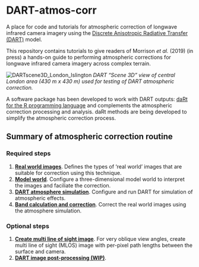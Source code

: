 
# DART-atmos-corr

A place for code and tutorials for atmospheric correction of longwave
infrared camera imagery using the [Discrete Anisotropic Radiative
Transfer (DART)](http://www.cesbio.ups-tlse.fr/us/dart.html) model.

This repository contains tutorials to give readers of Morrison *et al.*
(2019) (in press) a hands-on guide to performing atmospheric corrections
for longwave infrared camera imagery across complex terrain.

![DARTscene3D\_London\_Islington](readme/DARTscene3D_London_Islington.PNG)
*DART “Scene 3D” view of central London area (430 m x 430 m) used for
testing of DART atmospheric correction.*

A software package has been developed to work with DART outputs: [daRt
for the R programming language](https://github.com/willmorrison1/daRt)
and complements the atmospheric correction processing and analysis. daRt
methods are being developed to simplify the atmospheric correction
process.

## Summary of atmospheric correction routine

### Required steps

1.  [**Real world images**](tutorials/Real-world-images). Defines the
    types of ‘real world’ images that are suitable for correction using
    this technique.
2.  [**Model world**](tutorials/Model-world). Configure a
    three-dimensional model world to interpret the images and faciliate
    the correction.
3.  [**DART atmosphere simulation**](tutorials/DART-simulation).
    Configure and run DART for simulation of atmospheric effects.
4.  [**Band calculation and correction**](tutorials/Band-calculation).
    Correct the real world images using the atmosphere simulation.

### Optional steps

1.  [**Create multi line of sight
    image**](tutorials/Multi-line-of-sight-images). For very oblique
    view angles, create multi line of sight (MLOS) image with per-pixel
    path lengths between the surface and camera.
2.  [**DART image post-processing
    (WIP)**](tutorials/DART-simulation-post-processing).
